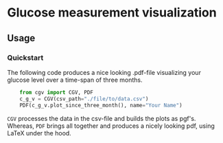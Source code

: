# Glucose measurement visualization

## Usage

### Quickstart

The following code produces a nice looking .pdf-file visualizing your glucose level over a time-span of three months. 

```python
    from cgv import CGV, PDF
    c_g_v = CGV(csv_path="./file/to/data.csv")
    PDF(c_g_v.plot_since_three_month(), name="Your Name")
```

``CGV`` processes the data in the csv-file and builds the plots as pgf's. 
Whereas, ``PDF`` brings all together and produces a nicely looking pdf, using LaTeX under the hood.

